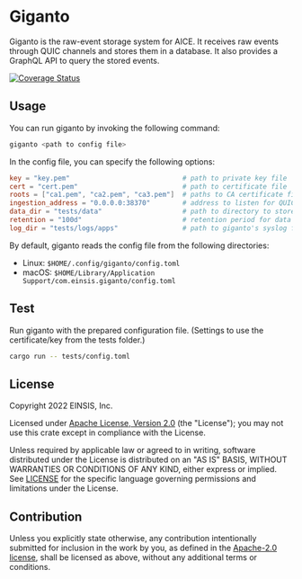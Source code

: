 # Giganto

Giganto is the raw-event storage system for AICE. It receives raw events through
QUIC channels and stores them in a database. It also provides a GraphQL API to
query the stored events.

[![Coverage Status](https://codecov.io/gh/aicers/giganto/branch/main/graph/badge.svg?token=AUUUIKX8O1)](https://codecov.io/gh/aicers/giganto)

## Usage

You can run giganto by invoking the following command:

```sh
giganto <path to config file>
```

In the config file, you can specify the following options:

```toml
key = "key.pem"                            # path to private key file
cert = "cert.pem"                          # path to certificate file
roots = ["ca1.pem", "ca2.pem", "ca3.pem"]  # paths to CA certificate files
ingestion_address = "0.0.0.0:38370"        # address to listen for QUIC connections
data_dir = "tests/data"                    # path to directory to store data
retention = "100d"                         # retention period for data
log_dir = "tests/logs/apps"                # path to giganto's syslog file
```

By default, giganto reads the config file from the following directories:

* Linux: `$HOME/.config/giganto/config.toml`
* macOS: `$HOME/Library/Application Support/com.einsis.giganto/config.toml`

## Test

Run giganto with the prepared configuration file. (Settings to use the
certificate/key from the tests folder.)

```sh
cargo run -- tests/config.toml
```

## License

Copyright 2022 EINSIS, Inc.

Licensed under [Apache License, Version 2.0][apache-license] (the "License");
you may not use this crate except in compliance with the License.

Unless required by applicable law or agreed to in writing, software distributed
under the License is distributed on an "AS IS" BASIS, WITHOUT WARRANTIES OR
CONDITIONS OF ANY KIND, either express or implied. See [LICENSE](LICENSE) for
the specific language governing permissions and limitations under the License.

## Contribution

Unless you explicitly state otherwise, any contribution intentionally submitted
for inclusion in the work by you, as defined in the [Apache-2.0
license][apache-license], shall be licensed as above, without any additional
terms or conditions.

[apache-license]: http://www.apache.org/licenses/LICENSE-2.0
